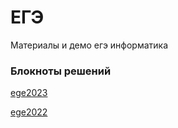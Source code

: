 # ЕГЭ

Материалы и демо егэ информатика

### Блокноты решений
[ege2023](https://github.com/paulsver/ege/blob/main/2023demo/ege2023.ipynb)

[ege2022](https://github.com/paulsvet/ege/blob/main/2022demo/ege2022.ipynb)
